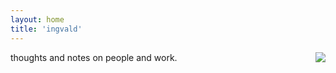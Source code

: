 ```yaml
---
layout: home
title: 'ingvald'
---
```


<img
style="float:right; max-width: 300px; max-height: 300px; width: auto; height: auto; margin-left: 10px;" 
src="https://source.unsplash.com/collection/51177910">

thoughts and notes on people and work.
